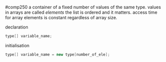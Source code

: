 #comp250 
a container of a fixed number of values of the same type. values in arrays are called *elements* the list is ordered and it matters. access time for array elements is constant regardless of array size.

declaration
```java
type[] variable_name;
```

initialisation
```java
type[] variable_name = new type[number_of_ele];
```